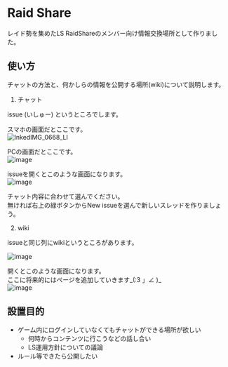 # Raid Share

レイド勢を集めたLS RaidShareのメンバー向け情報交換場所として作りました。


## 使い方

チャットの方法と、何かしらの情報を公開する場所(wiki)について説明します。

1. チャット

issue (いしゅー) というところでします。

スマホの画面だとここです。  
![InkedIMG_0668_LI](https://user-images.githubusercontent.com/39856549/106035329-57327a00-6117-11eb-9756-34afb8d5bf1d.jpg)  

PCの画面だとここです。  
![image](https://user-images.githubusercontent.com/39856549/106035942-0707e780-6118-11eb-82b3-535e079e48c1.png)  

issueを開くとこのような画面になります。  
![image](https://user-images.githubusercontent.com/39856549/106036192-551ceb00-6118-11eb-9859-ab8e706112c2.png)  

チャット内容に合わせて選んでください。  
無ければ右上の緑ボタンからNew issueを選んで新しいスレッドを作りましょう。  

2. wiki

issueと同じ列にwikiというところがあります。  

![image](https://user-images.githubusercontent.com/39856549/106034637-80063f80-6116-11eb-9bef-f6feb3478479.png)  

開くとこのような画面になります。  
ここに将来的にはページを追加していきます_(:3 」∠ )_  
![image](https://user-images.githubusercontent.com/39856549/106036773-163b6500-6119-11eb-8a48-e043362672fb.png)  




## 設置目的

* ゲーム内にログインしていなくてもチャットができる場所が欲しい
	* 何時からコンテンツに行こうなどの話し合い
	* LS運用方針についての議論
* ルール等できたら公開したい


